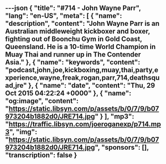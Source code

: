 ---json
{
  "title": "#714 - John Wayne Parr",
  "lang": "en-US",
  "meta": [
    {
      "name": "description",
      "content": "John Wayne Parr is an Australian middleweight kickboxer and boxer, fighting out of Boonchu Gym in Gold Coast, Queensland. He is a 10-time World Champion in Muay Thai and runner up in The Contender Asia."
    },
    {
      "name": "keywords",
      "content": "podcast,john,joe,kickboxing,muay,thai,party,experience,wayne,freak,rogan,parr,714,deathsquad,jre"
    },
    {
      "name": "date",
      "content": "Thu, 29 Oct 2015 04:22:24 +0000"
    },
    {
      "name": "og:image",
      "content": "https://static.libsyn.com/p/assets/b/0/7/9/b07973204b1882d0/JRE714.jpg"
    }
  ],
  "mp3": "https://traffic.libsyn.com/joeroganexp/p714.mp3",
  "img": "https://static.libsyn.com/p/assets/b/0/7/9/b07973204b1882d0/JRE714.jpg",
  "sponsors": [],
  "transcription": false
}
---
<episode-header />

<timemark seconds="0" />

<transcribe-call-to-action />

<episode-footer />